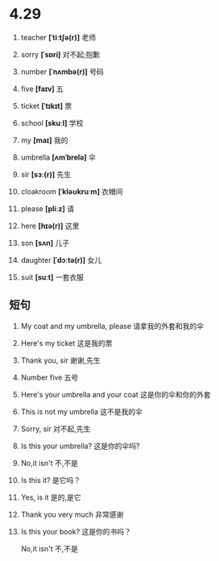 # 4.29

1. teacher **[ˈtiːtʃə(r)]** 老师

2. sorry **[ˈsɒri]** 对不起;抱歉

3. number **[ˈnʌmbə(r)]** 号码

4. five **[faɪv]** 五

5. ticket **[ˈtɪkɪt]** 票

6. school **[skuːl]** 学校

7. my **[maɪ]** 我的

8. umbrella **[ʌmˈbrelə]** 伞

9. sir **[sɜː(r)]** 先生

10. cloakroom **[ˈkləʊkruːm]** 衣帽间

11. please **[pliːz]** 请

12. here **[hɪə(r)]** 这里

13. son **[sʌn]** 儿子

14. daughter **[ˈdɔːtə(r)]** 女儿

15. suit **[suːt]** 一套衣服

## 短句

1. My coat and my umbrella, please
   请拿我的外套和我的伞

2. Here's my ticket
   这是我的票

3. Thank you, sir
   谢谢,先生

4. Number five
   五号

5. Here's your umbrella and your coat
   这是你的伞和你的外套

6. This is not my umbrella
   这不是我的伞

7. Sorry, sir
   对不起,先生

8. Is this your umbrella?
   这是你的伞吗?

9. No,it isn't
   不,不是

10. Is this it?
    是它吗？

11. Yes, is it
    是的,是它

12. Thank you very much
    非常感谢

13. Is this your book?
    这是你的书吗？

    No,it isn't
    不,不是
